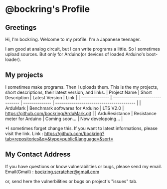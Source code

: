 # @bockring's Profile #
## Greetings ##
Hi, I'm bockring. Welcome to my profile. I'm a Japanese teenager.

I am good at analog circuit, but I can write programs a little. So I sometimes upload sources. But only for Arduino(or devices of loaded Arduino's boot-loader).

## My projects ##
I sometimes make programs. Then I uploads them. This is the my projects, short descriptions, their latest version, and links.
|  Project Name  |        Short Description        | Latest Version |                   Link                   |
| -------------- | ------------------------------- | -------------- | ---------------------------------------- |
|    ArduMark    | Benchmark softwares for Arduino |    LTS V2.0    | https://github.com/bockring/ArduMark.git |
| ArduResistance |  Resistance meter for Arduino   | Coming soon... |            Now developoing...            |

*I sometimes forget change this. If you want to latest informations, please visit the link.
Link : https://github.com/bockring?tab=repositories&q=&type=public&language=&sort=

## My Contact Address ##
If you have questions or know vulnerabilities or bugs, please send my email.
Email(Gmail) : bockring.scratcher@gmail.com

or, send here the vulnerbilities or bugs on project's "issues" tab.
